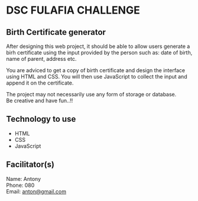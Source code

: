 # DSC FULAFIA CHALLENGE

## Birth Certificate generator

After designing this web project, it should be able to allow users generate a birh certificate using the input provided by the person such as: date of birth, name of parent, address etc.  

You are adviced to get a copy of birth certificate and design the interface using HTML and CSS. You will then use JavaScript to collect the input and append it on the certificate. 

The project may not necessarily use any form of storage or database.  
Be creative and have fun..!!
## Technology to use
- HTML
- CSS
- JavaScript

## Facilitator(s)
Name: Antony  
Phone: 080  
Email: anton@gmail.com  